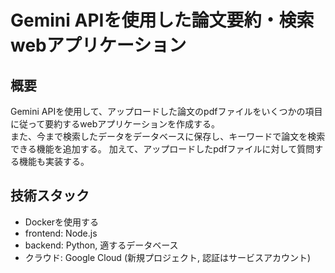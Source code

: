 # Gemini APIを使用した論文要約・検索webアプリケーション

## 概要
Gemini APIを使用して、アップロードした論文のpdfファイルをいくつかの項目に従って要約するwebアプリケーションを作成する。  
また、今まで検索したデータをデータベースに保存し、キーワードで論文を検索できる機能を追加する。
加えて、アップロードしたpdfファイルに対して質問する機能も実装する。

## 技術スタック
- Dockerを使用する
- frontend: Node.js
- backend: Python, 適するデータベース
- クラウド: Google Cloud (新規プロジェクト, 認証はサービスアカウント)
